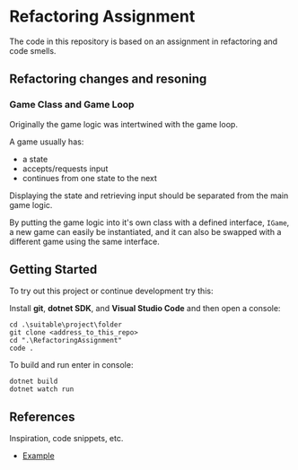# Refactoring Assignment

The code in this repository is based on an assignment in refactoring and code smells.

## Refactoring changes and resoning

### Game Class and Game Loop

Originally the game logic was intertwined with the game loop.

A game usually has:

-   a state
-   accepts/requests input
-   continues from one state to the next

Displaying the state and retrieving input should be separated from the main game
logic.

By putting the game logic into it's own class with a defined interface, `IGame`,
a new game can easily be instantiated, and it can also be swapped with a
different game using the same interface.

## Getting Started

To try out this project or continue development try this:

Install **git**, **dotnet SDK**, and **Visual Studio Code** and then open a
console:

```
cd .\suitable\project\folder
git clone <address_to_this_repo>
cd ".\RefactoringAssignment"
code .
```

To build and run enter in console:

```
dotnet build
dotnet watch run
```

## References

Inspiration, code snippets, etc.

-   [Example](https://example.com/)
